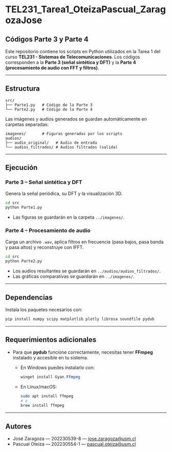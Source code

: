 # TEL231_Tarea1_OteizaPascual_ZaragozaJose

## Códigos Parte 3 y Parte 4

Este repositorio contiene los scripts en Python utilizados en la Tarea 1 del curso **TEL231 - Sistemas de Telecomunicaciones**.
Los códigos corresponden a la **Parte 3 (señal sintética y DFT)** y la **Parte 4 (procesamiento de audio con FFT y filtros)**.

---

## Estructura

```
src/
├── Parte1.py   # Código de la Parte 3
└── Parte2.py   # Código de la Parte 4
```

Las imágenes y audios generados se guardan automáticamente en carpetas separadas:

```
imagenes/       # Figuras generadas por los scripts
audios/
├── audio_original/   # Audio de entrada
└── audios_filtrados/ # Audios filtrados (salida)
```

---

##  Ejecución

### Parte 3 – Señal sintética y DFT

Genera la señal periódica, su DFT y la visualización 3D.

```bash
cd src
python Parte1.py
```

* Las figuras se guardarán en la carpeta `../imagenes/`.

### Parte 4 – Procesamiento de audio

Carga un archivo `.wav`, aplica filtros en frecuencia (pasa bajos, pasa banda y pasa altos) y reconstruye con IFFT.

```bash
cd src
python Parte2.py 
```

* Los audios resultantes se guardarán en `../audios/audios_filtrados/`.
* Las gráficas comparativas se guardarán en `../imagenes/`.

---

## Dependencias

Instala los paquetes necesarios con:

```bash
pip install numpy scipy matplotlib plotly librosa soundfile pydub
```

---

## Requerimientos adicionales

* Para que **pydub** funcione correctamente, necesitas tener **FFmpeg** instalado y accesible en tu sistema.

  * En Windows puedes instalarlo con:

    ```powershell
    winget install Gyan.FFmpeg
    ```
  * En Linux/macOS:

    ```bash
    sudo apt install ffmpeg
    # o
    brew install ffmpeg
    ```

---

## Autores

* José Zaragoza — 202230539-8 — jose.zaragoza@usm.cl
* Pascual Oteiza — 202230554-1 — pascual.oteiza@usm.cl
